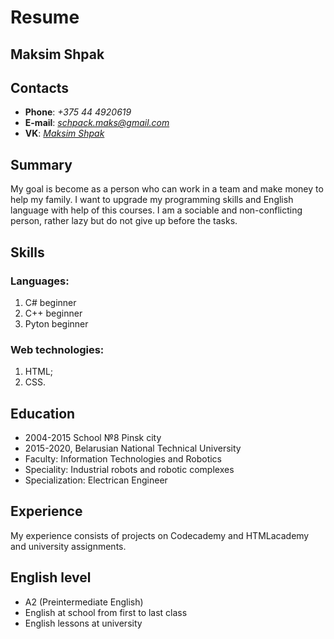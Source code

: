 # Resume

## Maksim Shpak

## Contacts

* **Phone**: *+375 44 4920619*
* **E-mail**: *schpack.maks@gmail.com*
* **VK**: [*Maksim Shpak*](https://vk.com/id133606676)

## Summary

My goal is become as a person who can work in a team and make money to help my family. I want to upgrade my programming skills and English language with help of this courses. I am a sociable and non-conflicting person, rather lazy but do not give up before the tasks.

## Skills

### Languages: 
1. C# beginner
2. C++ beginner
3. Pyton beginner

### Web technologies: 
1. HTML;
2. CSS.

## Education
* 2004-2015 School №8 Pinsk city
* 2015-2020, Belarusian National Technical University
* Faculty: Information Technologies and Robotics
* Speciality: Industrial robots and robotic complexes
* Specialization: Electrican Engineer

## Experience
My experience consists of projects on Codecademy and HTMLacademy and university assignments.

## English level
* A2 (Preintermediate English) 
* English at school from first  to last class
* English lessons at university 